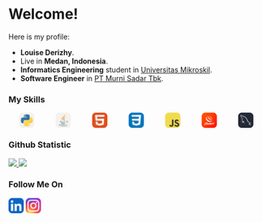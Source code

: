 # Welcome! 

Here is my profile:
 * **Louise Derizhy**.<br>
 * Live in **Medan, Indonesia**.<br>
 * **Informatics Engineering** student in [Universitas Mikroskil](https://www.mikroskil.ac.id/).
 * **Software Engineer** in [PT Murni Sadar Tbk](https://rsmurniteguh.com/).<br>

### My Skills
<div style="display:flex; justify-content:space-around;">
  <img src="icons/Python-Light.svg" width="30">
  <img src="icons/Java-Light.svg" width="30">
  <img src="icons/HTML.svg" width="30">
  <img src="icons/CSS.svg" width="30">
  <img src="icons/JavaScript.svg" width="30">
  <img src="icons/JQuery.svg" width="30">
  <img src="icons/MySQL-Dark.svg" width="30">
</div>

### Github Statistic
<p align="left">
<a href="https://github.com/DerizhyLouise">
  <img height="180em" src="https://github-readme-stats-eight-theta.vercel.app/api?username=DerizhyLouise&show_icons=true&theme=algolia&include_all_commits=true&count_private=true"/>
  <img height="180em" src="https://github-readme-stats-eight-theta.vercel.app/api/top-langs/?username=DerizhyLouise&layout=compact&langs_count=8&theme=algolia"/>
</a>
</p>

### Follow Me On
<div>
  <a href="https://www.linkedin.com/in/louisederizhy"><img src="icons/LinkedIn.svg" width="30"></a>
  <a href="https://www.instagram.com/derizheese/"><img src="icons/Instagram.svg" width="30"></a>
</div>
